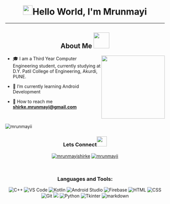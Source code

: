 
<h1 align="center"> <img src="https://raw.githubusercontent.com/MartinHeinz/MartinHeinz/master/wave.gif" width="30px">Hello World, I'm Mrunmayi</h1>
<hr>
<h2 align="center"> About Me  <img src="https://user-images.githubusercontent.com/91387531/148031057-565165e8-e1eb-4389-b30f-182732b91683.gif" height="50px" align="bottom" >
 </h2>
<img src="https://user-images.githubusercontent.com/100932088/159765590-1f58624d-7297-43c4-9bef-a521fc88483e.gif" align="right" height="200">

- 🎓 I am a Third Year Computer Engineering student, currently studying at D.Y. Patil College of Engineering, Akurdi, PUNE.<br>
    
- 🌱 I’m currently learning Android Development<br>

- 📧 How to reach me **shirke.mrunmayi@gmail.com**

<br>
<p > <img src="https://komarev.com/ghpvc/?username=mrunmayii&label=Profile%20views&color=0e75b6&style=flat" alt="mrunmayii" /> </p>
<h3 align="center">Lets Connect<img src="https://raw.githubusercontent.com/ShahriarShafin/ShahriarShafin/main/Assets/handshake.gif" height="32px" style="margin-bottom: -5px;"  > </h3>  
<p align="center" >
<a href="https://www.linkedin.com/in/mrunmayishirke/" target="blank"><img align="center" src="https://img.shields.io/badge/linkedin-blue?logo=linkedin&logoColor=white&style=for-the-badge" alt="mrunmayishirke" /></a>
<a href="https://www.codechef.com/users/mrunmayii" target="blank"><img align="center" src="https://img.shields.io/badge/codechef-967444?logo=codechef&logoColor=white&style=for-the-badge" alt="mrunmayii"/></a>
</p>
<br>

<h3 align="center" >Languages and Tools:</h3>
<p align ="center">
<img alt="C++" src="https://img.shields.io/badge/C++-4B68B8?logo=cplusplus&logoColor=white&style=for-the-badge"/>
<img alt="VS Code" src="https://img.shields.io/badge/Visual_Studio_Code-0088D4?style=for-the-badge&logo=visual%20studio%20code&logoColor=white" />
<img alt="Kotlin" src="https://img.shields.io/badge/Kotlin-CCA8E0?logo=kotlin&logoColor=white&style=for-the-badge"/>
<img alt="Android Studio" src="https://img.shields.io/badge/Android_Studio-white?style=for-the-badge&logo=androidstudio&logoColor=0077b6" />
<img alt="Firebase" src="https://img.shields.io/badge/Firebase-ffdd00?style=for-the-badge&logo=firebase&logoColor=orange" />
<img alt="HTML" src="https://img.shields.io/badge/html5-%23E34F26.svg?&style=for-the-badge&logo=html5&logoColor=white" />
<img alt="CSS" src="https://img.shields.io/badge/css3-%231572B6.svg?&style=for-the-badge&logo=css3&logoColor=white" />
<img alt="Git" src="https://img.shields.io/badge/github-%23121011.svg?style=for-the-badge&logo=github&logoColor=white" />
<img alt"XML" src="https://img.shields.io/badge/XML-F96815?logo=XML&logoColor=white&style=for-the-badge"/>
<img alt="Python" src="https://img.shields.io/badge/python-3670A0?style=for-the-badge&logo=python&logoColor=ffdd54"/>
<img alt="Tkinter" src="https://img.shields.io/badge/Tkinter-red?logo=tkinter&logoColor=white&style=for-the-badge" />
<img alt="markdown" src="https://img.shields.io/badge/markdown-black?logo=markdown&logoColor=white&style=for-the-badge" />
</p>
